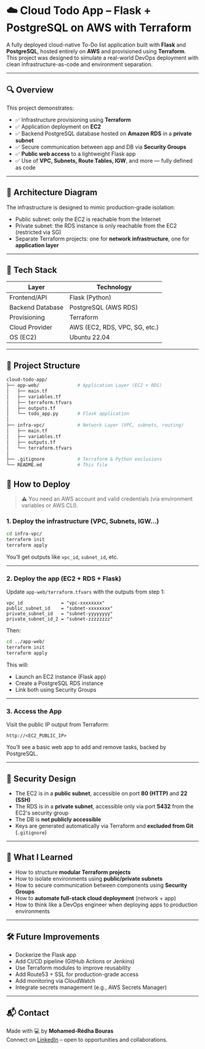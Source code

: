 
# ☁️ Cloud Todo App – Flask + PostgreSQL on AWS with Terraform

A fully deployed cloud-native To-Do list application built with **Flask** and **PostgreSQL**, hosted entirely on **AWS** and provisioned using **Terraform**.  
This project was designed to simulate a real-world DevOps deployment with clean infrastructure-as-code and environment separation.

---

## 🔍 Overview

This project demonstrates:

- ✅ Infrastructure provisioning using **Terraform**
- ✅ Application deployment on **EC2**
- ✅ Backend PostgreSQL database hosted on **Amazon RDS** in a **private subnet**
- ✅ Secure communication between app and DB via **Security Groups**
- ✅ **Public web access** to a lightweight Flask app
- ✅ Use of **VPC, Subnets, Route Tables, IGW**, and more — fully defined as code

---

## 📐 Architecture Diagram


The infrastructure is designed to mimic production-grade isolation:
- Public subnet: only the EC2 is reachable from the Internet
- Private subnet: the RDS instance is only reachable from the EC2 (restricted via SG)
- Separate Terraform projects: one for **network infrastructure**, one for **application layer**

---

## 🧱 Tech Stack

| Layer           | Technology     |
|------------------|----------------|
| Frontend/API     | Flask (Python) |
| Backend Database | PostgreSQL (AWS RDS) |
| Provisioning     | Terraform      |
| Cloud Provider   | AWS (EC2, RDS, VPC, SG, etc.) |
| OS (EC2)         | Ubuntu 22.04   |

---

## 📁 Project Structure

```bash
cloud-todo-app/
├── app-web/              # Application Layer (EC2 + RDS)
│   ├── main.tf
│   ├── variables.tf
│   ├── terraform.tfvars
│   ├── outputs.tf
│   └── todo_app.py       # Flask application
│
├── infra-vpc/            # Network Layer (VPC, subnets, routing)
│   ├── main.tf
│   ├── variables.tf
│   ├── outputs.tf
│   └── terraform.tfvars
│
├── .gitignore            # Terraform & Python exclusions
└── README.md             # This file
```

## 🚀 How to Deploy

> ⚠️ You need an AWS account and valid credentials (via environment variables or AWS CLI).

### 1. Deploy the infrastructure (VPC, Subnets, IGW…)

```bash
cd infra-vpc/
terraform init
terraform apply
```

You’ll get outputs like `vpc_id`, `subnet_id`, etc.

---

### 2. Deploy the app (EC2 + RDS + Flask)

Update `app-web/terraform.tfvars` with the outputs from step 1:

```hcl
vpc_id              = "vpc-xxxxxxxx"
public_subnet_id    = "subnet-xxxxxxxx"
private_subnet_id   = "subnet-yyyyyyyy"
private_subnet_id_2 = "subnet-zzzzzzzz"
```

Then:

```bash
cd ../app-web/
terraform init
terraform apply
```

This will:

- Launch an EC2 instance (Flask app)
- Create a PostgreSQL RDS instance
- Link both using Security Groups

---

### 3. Access the App

Visit the public IP output from Terraform:

```
http://<EC2_PUBLIC_IP>
```

You’ll see a basic web app to add and remove tasks, backed by PostgreSQL.

---

## 🔐 Security Design

- The EC2 is in a **public subnet**, accessible on port **80 (HTTP)** and **22 (SSH)**
- The RDS is in a **private subnet**, accessible only via port **5432** from the EC2's security group
- The DB is **not publicly accessible**
- Keys are generated automatically via Terraform and **excluded from Git** (`.gitignore`)

---

## 🧠 What I Learned

- How to structure **modular Terraform projects**
- How to isolate environments using **public/private subnets**
- How to secure communication between components using **Security Groups**
- How to **automate full-stack cloud deployment** (network + app)
- How to think like a DevOps engineer when deploying apps to production environments

---

## 🛠️ Future Improvements

- Dockerize the Flask app
- Add CI/CD pipeline (GitHub Actions or Jenkins)
- Use Terraform modules to improve reusability
- Add Route53 + SSL for production-grade access
- Add monitoring via CloudWatch
- Integrate secrets management (e.g., AWS Secrets Manager)

---

## 📬 Contact

Made with 💻 by **Mohamed-Rédha Bouras**  
Connect on [LinkedIn](https://www.linkedin.com/) – open to opportunities and collaborations.
